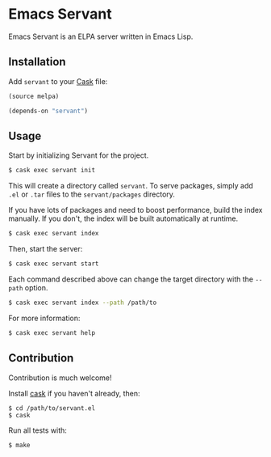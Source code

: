 # Emacs Servant

Emacs Servant is an ELPA server written in Emacs Lisp.

## Installation

Add `servant` to your [Cask](https://github.com/rejeep/servant.el) file:

```lisp
(source melpa)

(depends-on "servant")
```

## Usage

Start by initializing Servant for the project.

```sh
$ cask exec servant init
```

This will create a directory called `servant`. To serve packages,
simply add `.el` or `.tar` files to the `servant/packages` directory.

If you have lots of packages and need to boost performance, build the
index manually. If you don't, the index will be built automatically at
runtime.

```sh
$ cask exec servant index
```

Then, start the server:

```sh
$ cask exec servant start
```

Each command described above can change the target directory with the
`--path` option.

```sh
$ cask exec servant index --path /path/to
```

For more information:

```sh
$ cask exec servant help
```

## Contribution

Contribution is much welcome!

Install [cask](https://github.com/rejeep/cask) if you haven't
already, then:

    $ cd /path/to/servant.el
    $ cask

Run all tests with:

    $ make
